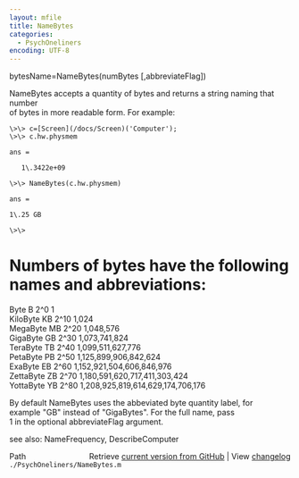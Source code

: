 ```yaml
---
layout: mfile
title: NameBytes
categories:
  - PsychOneliners
encoding: UTF-8
---
```


bytesName=NameBytes(numBytes [,abbreviateFlag])  

NameBytes accepts a quantity of bytes and returns a string naming that number  
of bytes in more readable form.  For example:  

    \>\> c=[Screen](/docs/Screen)('Computer');  
    \>\> c.hw.physmem  

    ans =  

       1\.3422e+09  

    \>\> NameBytes(c.hw.physmem)  

    ans =  

    1\.25 GB  

    \>\>  

# Numbers of bytes have the following names and abbreviations:  

  Byte        B       2^0                                     1  
  KiloByte    KB      2^10                                1,024  
  MegaByte    MB      2^20                            1,048,576  
  GigaByte    GB      2^30                        1,073,741,824  
  TeraByte    TB      2^40                    1,099,511,627,776  
  PetaByte    PB      2^50                1,125,899,906,842,624  
  ExaByte     EB      2^60            1,152,921,504,606,846,976  
  ZettaByte   ZB      2^70        1,180,591,620,717,411,303,424  
  YottaByte   YB      2^80    1,208,925,819,614,629,174,706,176  

By default NameBytes uses the abbeviated byte quantity label, for  
example "GB" instead of "GigaBytes".  For the full name, pass  
1 in the optional abbreviateFlag argument.  

see also: NameFrequency, DescribeComputer  


<div class="code_header" style="text-align:right;">
  <span style="float:left;">Path&nbsp;&nbsp;</span> <span class="counter">Retrieve <a href=
  "https://raw.github.com/Psychtoolbox-3/Psychtoolbox-3/beta/./PsychOneliners/NameBytes.m">current version from GitHub</a> | View <a href=
  "https://github.com/Psychtoolbox-3/Psychtoolbox-3/commits/beta/./PsychOneliners/NameBytes.m">changelog</a></span>
</div>
<div class="code">
  <code>./PsychOneliners/NameBytes.m</code>
</div>
